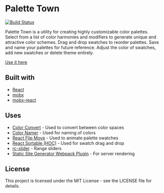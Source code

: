 # Palette Town

 [![Build Status](https://travis-ci.org/plexey/palette-town.svg?branch=master)](https://travis-ci.org/plexey/palette-town) 

Palette Town is a utility for creating highly customizable color palettes. Select from a list of color harmonies and modifiers to generate unique and attractive color schemes. Drag and drop swatches to reorder palettes. Save and name your palettes for future reference. Adjust the color of swatches, add new swatches or delete theme entirely.


[Use it here](http://palettetown.surge.sh/)

## Built with
- [React](https://github.com/facebook/react)
- [mobx](https://github.com/joshwcomeau/react-flip-move/blob/master/README.md)
- [mobx-react](https://github.com/mobxjs/mobx-react)

## Uses
- [Color Convert](https://github.com/Qix-/color-convert) - Used to convert between color spaces
- [Color Namer](https://github.com/zeke/color-namer) - Used for naming of colors
- [React Flip Move](https://github.com/joshwcomeau/react-flip-move/blob/master/README.md) - Used to animate palette swatches
- [React Sortable (HOC)](https://github.com/clauderic/react-sortable-hoc) - Used for swatch drag and drop
- [rc-slider](https://github.com/schrodinger/rc-slider) - Range sliders
- [Static Site Generator Webpack Plugin](https://github.com/markdalgleish/static-site-generator-webpack-plugin) - For server rendering


<!-- ## Compatibility

|           | Chrome | Firefox | Edge  |
| :-------- | :----: | :-----: | :---: |
| Supported | ✔ 10+  |  ✔ 10+  | ✔ 10+ | -->

## License

This project is licensed under the MIT License - see the LICENSE file for details.
